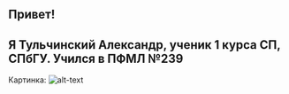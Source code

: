 ## Привет!

Я Тульчинский Александр, **ученик** 1 курса СП, СПбГУ.
Учился в __ПФМЛ__ №239
---
Картинка:
![alt-text](https://almamater13.ru/wp-content/uploads/2019/02/239-licej-sankt-peterburg-prezidentskij-fml-239.jpg "239")
